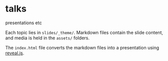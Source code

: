# talks
presentations etc

Each topic lies in `slides/_theme/`. Markdown files contain the slide content, and media is held in the `assets/` folders.

The `index.html` file converts the markdown files into a presentation using [reveal.js](https://revealjs.com).
